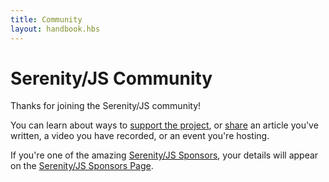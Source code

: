 ```yaml
---
title: Community
layout: handbook.hbs
---
```

# Serenity/JS Community

Thanks for joining the Serenity/JS community!

You can learn about ways to [support the project](/support.html), or [share](/community/events-and-articles.html) an article you've written, a video you have recorded, or an event you're hosting.

If you're one of the amazing [Serenity/JS Sponsors](https://github.com/sponsors/jan-molak), your details will appear on the [Serenity/JS Sponsors Page](/community/sponsors.html).
